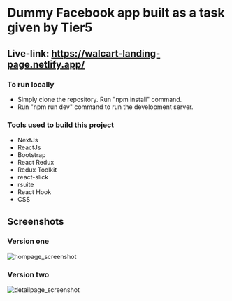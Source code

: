 # Dummy Facebook app built as a task given by Tier5

## Live-link: https://walcart-landing-page.netlify.app/

### To run locally
* Simply clone the repository. Run "npm install" command.
* Run "npm run dev" command to run the development server.

### Tools used to build this project
* NextJs
* ReactJs
* Bootstrap
* React Redux
* Redux Toolkit
* react-slick
* rsuite
* React Hook
* CSS


## Screenshots

### Version one
![hompage_screenshot](https://i.ibb.co/qNzR33c/version-1.png)
### Version two
![detailpage_screenshot](https://i.ibb.co/ck8Z8XF/version-2.png)

